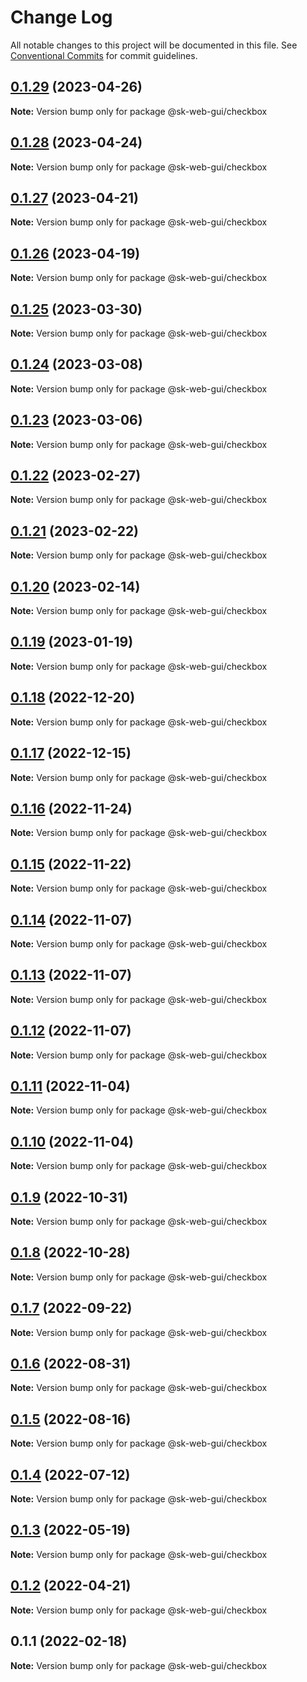 # Change Log

All notable changes to this project will be documented in this file.
See [Conventional Commits](https://conventionalcommits.org) for commit guidelines.

## [0.1.29](https://github.com/Sundsvallskommun/web-shared-components/compare/@sk-web-gui/checkbox@0.1.28...@sk-web-gui/checkbox@0.1.29) (2023-04-26)

**Note:** Version bump only for package @sk-web-gui/checkbox

## [0.1.28](https://github.com/Sundsvallskommun/web-shared-components/compare/@sk-web-gui/checkbox@0.1.27...@sk-web-gui/checkbox@0.1.28) (2023-04-24)

**Note:** Version bump only for package @sk-web-gui/checkbox

## [0.1.27](https://github.com/Sundsvallskommun/web-shared-components/compare/@sk-web-gui/checkbox@0.1.26...@sk-web-gui/checkbox@0.1.27) (2023-04-21)

**Note:** Version bump only for package @sk-web-gui/checkbox

## [0.1.26](https://github.com/Sundsvallskommun/web-shared-components/compare/@sk-web-gui/checkbox@0.1.25...@sk-web-gui/checkbox@0.1.26) (2023-04-19)

**Note:** Version bump only for package @sk-web-gui/checkbox

## [0.1.25](https://github.com/Sundsvallskommun/web-shared-components/compare/@sk-web-gui/checkbox@0.1.24...@sk-web-gui/checkbox@0.1.25) (2023-03-30)

**Note:** Version bump only for package @sk-web-gui/checkbox

## [0.1.24](https://github.com/Sundsvallskommun/web-shared-components/compare/@sk-web-gui/checkbox@0.1.23...@sk-web-gui/checkbox@0.1.24) (2023-03-08)

**Note:** Version bump only for package @sk-web-gui/checkbox

## [0.1.23](https://github.com/Sundsvallskommun/web-shared-components/compare/@sk-web-gui/checkbox@0.1.22...@sk-web-gui/checkbox@0.1.23) (2023-03-06)

**Note:** Version bump only for package @sk-web-gui/checkbox

## [0.1.22](https://github.com/Sundsvallskommun/web-shared-components/compare/@sk-web-gui/checkbox@0.1.21...@sk-web-gui/checkbox@0.1.22) (2023-02-27)

**Note:** Version bump only for package @sk-web-gui/checkbox

## [0.1.21](https://github.com/Sundsvallskommun/web-shared-components/compare/@sk-web-gui/checkbox@0.1.20...@sk-web-gui/checkbox@0.1.21) (2023-02-22)

**Note:** Version bump only for package @sk-web-gui/checkbox

## [0.1.20](https://github.com/Sundsvallskommun/web-shared-components/compare/@sk-web-gui/checkbox@0.1.19...@sk-web-gui/checkbox@0.1.20) (2023-02-14)

**Note:** Version bump only for package @sk-web-gui/checkbox

## [0.1.19](https://github.com/Sundsvallskommun/web-shared-components/compare/@sk-web-gui/checkbox@0.1.18...@sk-web-gui/checkbox@0.1.19) (2023-01-19)

**Note:** Version bump only for package @sk-web-gui/checkbox

## [0.1.18](https://github.com/Sundsvallskommun/web-shared-components/compare/@sk-web-gui/checkbox@0.1.17...@sk-web-gui/checkbox@0.1.18) (2022-12-20)

**Note:** Version bump only for package @sk-web-gui/checkbox

## [0.1.17](https://github.com/Sundsvallskommun/web-shared-components/compare/@sk-web-gui/checkbox@0.1.16...@sk-web-gui/checkbox@0.1.17) (2022-12-15)

**Note:** Version bump only for package @sk-web-gui/checkbox

## [0.1.16](https://github.com/Sundsvallskommun/web-shared-components/compare/@sk-web-gui/checkbox@0.1.15...@sk-web-gui/checkbox@0.1.16) (2022-11-24)

**Note:** Version bump only for package @sk-web-gui/checkbox

## [0.1.15](https://github.com/Sundsvallskommun/web-shared-components/compare/@sk-web-gui/checkbox@0.1.14...@sk-web-gui/checkbox@0.1.15) (2022-11-22)

**Note:** Version bump only for package @sk-web-gui/checkbox

## [0.1.14](https://github.com/Sundsvallskommun/web-shared-components/compare/@sk-web-gui/checkbox@0.1.13...@sk-web-gui/checkbox@0.1.14) (2022-11-07)

**Note:** Version bump only for package @sk-web-gui/checkbox

## [0.1.13](https://github.com/Sundsvallskommun/web-shared-components/compare/@sk-web-gui/checkbox@0.1.12...@sk-web-gui/checkbox@0.1.13) (2022-11-07)

**Note:** Version bump only for package @sk-web-gui/checkbox

## [0.1.12](https://github.com/Sundsvallskommun/web-shared-components/compare/@sk-web-gui/checkbox@0.1.11...@sk-web-gui/checkbox@0.1.12) (2022-11-07)

**Note:** Version bump only for package @sk-web-gui/checkbox

## [0.1.11](https://github.com/Sundsvallskommun/web-shared-components/compare/@sk-web-gui/checkbox@0.1.10...@sk-web-gui/checkbox@0.1.11) (2022-11-04)

**Note:** Version bump only for package @sk-web-gui/checkbox

## [0.1.10](https://github.com/Sundsvallskommun/web-shared-components/compare/@sk-web-gui/checkbox@0.1.9...@sk-web-gui/checkbox@0.1.10) (2022-11-04)

**Note:** Version bump only for package @sk-web-gui/checkbox

## [0.1.9](https://github.com/Sundsvallskommun/web-shared-components/compare/@sk-web-gui/checkbox@0.1.7...@sk-web-gui/checkbox@0.1.9) (2022-10-31)

**Note:** Version bump only for package @sk-web-gui/checkbox

## [0.1.8](https://github.com/Sundsvallskommun/web-shared-components/compare/@sk-web-gui/checkbox@0.1.7...@sk-web-gui/checkbox@0.1.8) (2022-10-28)

**Note:** Version bump only for package @sk-web-gui/checkbox

## [0.1.7](https://github.com/Sundsvallskommun/web-shared-components/compare/@sk-web-gui/checkbox@0.1.6...@sk-web-gui/checkbox@0.1.7) (2022-09-22)

**Note:** Version bump only for package @sk-web-gui/checkbox

## [0.1.6](https://github.com/Sundsvallskommun/web-shared-components/compare/@sk-web-gui/checkbox@0.1.5...@sk-web-gui/checkbox@0.1.6) (2022-08-31)

**Note:** Version bump only for package @sk-web-gui/checkbox

## [0.1.5](https://github.com/Sundsvallskommun/web-shared-components/compare/@sk-web-gui/checkbox@0.1.4...@sk-web-gui/checkbox@0.1.5) (2022-08-16)

**Note:** Version bump only for package @sk-web-gui/checkbox

## [0.1.4](https://github.com/Sundsvallskommun/web-shared-components/compare/@sk-web-gui/checkbox@0.1.3...@sk-web-gui/checkbox@0.1.4) (2022-07-12)

**Note:** Version bump only for package @sk-web-gui/checkbox

## [0.1.3](https://github.com/Sundsvallskommun/web-shared-components/compare/@sk-web-gui/checkbox@0.1.2...@sk-web-gui/checkbox@0.1.3) (2022-05-19)

**Note:** Version bump only for package @sk-web-gui/checkbox

## [0.1.2](https://github.com/Sundsvallskommun/web-shared-components/compare/@sk-web-gui/checkbox@0.1.1...@sk-web-gui/checkbox@0.1.2) (2022-04-21)

**Note:** Version bump only for package @sk-web-gui/checkbox

## 0.1.1 (2022-02-18)

**Note:** Version bump only for package @sk-web-gui/checkbox

